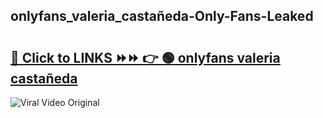 
 ## onlyfans_valeria_castañeda-Only-Fans-Leaked

# <h2><a href="https://clipsfans.com/onlyfans_valeria_castañeda&ref=git">🔗 Click to LINKS ⏩⏩ 👉 🟢 onlyfans valeria castañeda </a></h2>

<a href="https://clipsfans.com/onlyfans_valeria_castañeda&ref=git" rel="nofollow" data-target="animated-image.originalLink"><img src="https://i.ibb.co.com/xMMVF88/686577567.gif" alt="Viral Video Original" style="max-width: 100%; display: inline-block;" data-target="animated-image.originalImage"></a>
